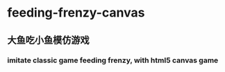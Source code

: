 # feeding-frenzy-canvas
## 大鱼吃小鱼模仿游戏
### imitate classic game feeding frenzy, with html5 canvas game
